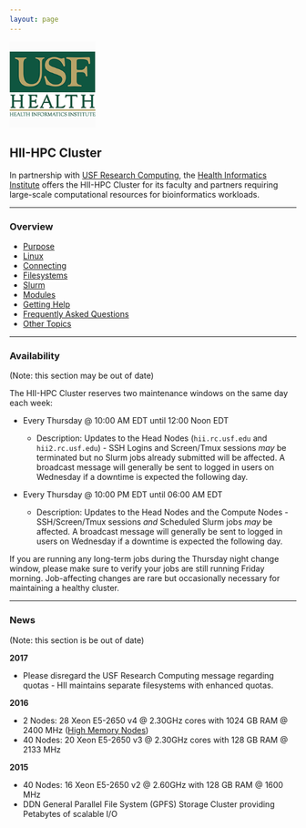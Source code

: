 ```yaml
---
layout: page
---
```


<img src="/images/usf-hii-logo.png" border="0" width="30%" height="30%" />
<br/>

## HII-HPC Cluster

In partnership with [USF Research Computing](http://www.usf.edu/it/research-computing/),
the [Health Informatics Institute](http://www.hii.usf.edu)
offers the HII-HPC Cluster for its faculty and partners requiring
large-scale computational resources for bioinformatics workloads.

---

### Overview

- [Purpose](hii-hpc/purpose.html)
- [Linux](hii-hpc/linux.html)
- [Connecting](hii-hpc/connect.html)
- [Filesystems](hii-hpc/filesystems.html)
- [Slurm](hii-hpc/slurm.html)
- [Modules](hii-hpc/modules.html)
- [Getting Help](hii-hpc/help.html)
- [Frequently Asked Questions](hii-hpc/faq.html)
- [Other Topics](hii-hpc/other.html)

---

### Availability

(Note: this section may be out of date)

The HII-HPC Cluster reserves two maintenance windows on the same day each week:

- Every Thursday @ 10:00 AM EDT until 12:00 Noon EDT
  - Description: Updates to the Head Nodes (`hii.rc.usf.edu` and `hii2.rc.usf.edu`) - SSH Logins and Screen/Tmux sessions
    _may_ be terminated but no Slurm jobs already submitted will be affected. A broadcast message will
    generally be sent to logged in users on Wednesday if a downtime is expected the following day.

- Every Thursday @ 10:00 PM EDT until 06:00 AM EDT
  - Description: Updates to the Head Nodes and the Compute Nodes - SSH/Screen/Tmux sessions *and* Scheduled Slurm jobs _may_ be affected.
    A broadcast message will generally be sent to logged in users on Wednesday if a downtime is expected the following day.

If you are running any long-term jobs during the Thursday night change window, please make sure to verify your
jobs are still running Friday morning. Job-affecting changes are rare but occasionally necessary for maintaining a healthy cluster.

---

### News

(Note: this section is be out of date)

**2017**

- Please disregard the USF Research Computing message regarding quotas - HII maintains separate filesystems with enhanced quotas.

**2016**

- 2 Nodes: 28 Xeon E5-2650 v4 @ 2.30GHz cores with 1024 GB RAM @ 2400 MHz ([High Memory Nodes](hii-hpc/himem-nodes.html))
- 40 Nodes: 20 Xeon E5-2650 v3 @ 2.30GHz cores with 128 GB RAM @ 2133 MHz

**2015**

- 40 Nodes: 16 Xeon E5-2650 v2 @ 2.60GHz with 128 GB RAM @ 1600 MHz
- DDN General Parallel File System (GPFS) Storage Cluster providing Petabytes of scalable I/O

